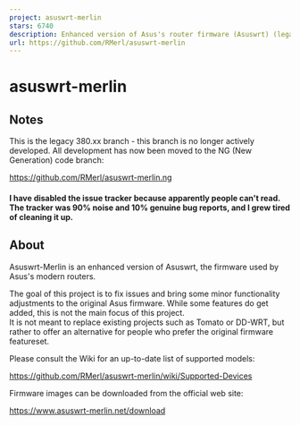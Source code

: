```yaml
---
project: asuswrt-merlin
stars: 6740
description: Enhanced version of Asus's router firmware (Asuswrt) (legacy code base)
url: https://github.com/RMerl/asuswrt-merlin
---
```


asuswrt-merlin
==============

Notes
-----

This is the legacy 380.xx branch - this branch is no longer actively developed. All development has now been moved to the NG (New Generation) code branch:

https://github.com/RMerl/asuswrt-merlin.ng

#### I have disabled the issue tracker because apparently people can't read. The tracker was 90% noise and 10% genuine bug reports, and I grew tired of cleaning it up.

About
-----

Asuswrt-Merlin is an enhanced version of Asuswrt, the firmware used by Asus's modern routers.

The goal of this project is to fix issues and bring some minor functionality adjustments to the original Asus firmware. While some features do get added, this is not the main focus of this project.  
It is not meant to replace existing projects such as Tomato or DD-WRT, but rather to offer an alternative for people who prefer the original firmware featureset.

Please consult the Wiki for an up-to-date list of supported models:

https://github.com/RMerl/asuswrt-merlin/wiki/Supported-Devices

Firmware images can be downloaded from the official web site:

https://www.asuswrt-merlin.net/download

